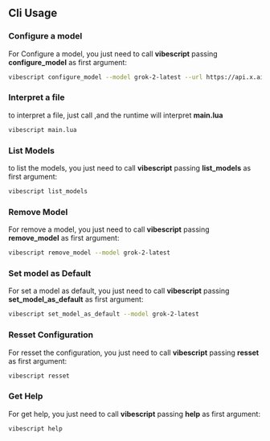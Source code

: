 ## Cli Usage

### Configure a model
For Configure a model, you just need to call **vibescript** passing **configure_model** as first argument:

```bash
vibescript configure_model --model grok-2-latest --url https://api.x.ai/v1/chat/completions   --key "your key"
```

### Interpret a file 
to interpret a file, just call ,and the runtime will interpret **main.lua**
```bash
vibescript main.lua
```


### List Models 
to list the models, you just need to call **vibescript** passing **list_models** as first argument:

```bash
vibescript list_models
```

### Remove Model

For remove a model, you just need to call **vibescript** passing **remove_model** as first argument:

```bash
vibescript remove_model --model grok-2-latest
```

### Set model as Default 
For set a model as default, you just need to call **vibescript** passing **set_model_as_default** as first argument:

```bash
vibescript set_model_as_default --model grok-2-latest
```
### Resset Configuration
For resset the configuration, you just need to call **vibescript** passing **resset** as first argument:

```bash
vibescript resset
```

### Get Help
For get help, you just need to call **vibescript** passing **help** as first argument:

```bash
vibescript help
```
